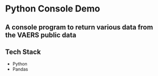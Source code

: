 # Python Console Demo

## A console program to return various data from the VAERS public data

## Tech Stack
- Python
- Pandas